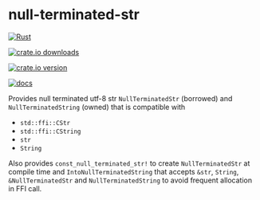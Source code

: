 # null-terminated-str

[![Rust](https://github.com/NobodyXu/null-terminated-str/actions/workflows/build.yml/badge.svg)](https://github.com/NobodyXu/null-terminated-str/actions/workflows/build.yml)

[![crate.io downloads](https://img.shields.io/crates/d/null-terminated-str)](https://crates.io/crates/null-terminated-str)

[![crate.io version](https://img.shields.io/crates/v/null-terminated-str)](https://crates.io/crates/null-terminated-str)

[![docs](https://docs.rs/null-terminated-str/badge.svg)](https://docs.rs/null-terminated-str)

Provides null terminated utf-8 str `NullTerminatedStr` (borrowed) and
`NullTerminatedString` (owned) that is compatible with
 - `std::ffi::CStr`
 - `std::ffi::CString`
 - `str`
 - `String`

Also provides `const_null_terminated_str!` to create `NullTerminatedStr`
at compile time and `IntoNullTerminatedString` that accepts `&str`,
`String`, `&NullTerminatedStr` and `NullTerminatedString` to avoid
frequent allocation in FFI call.
